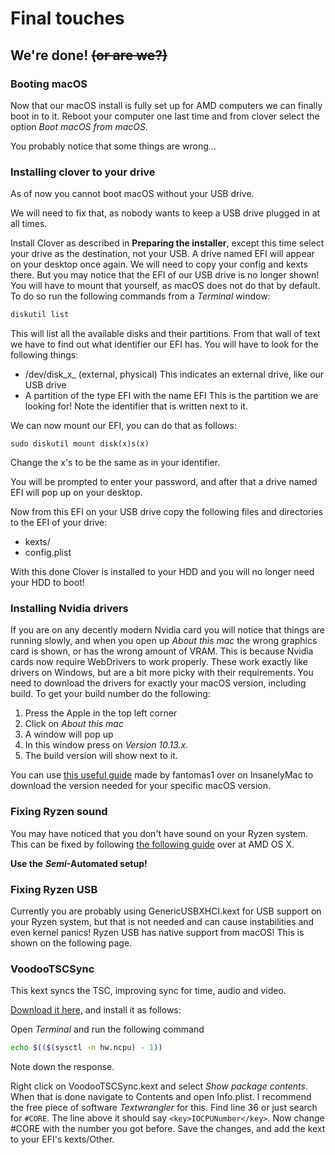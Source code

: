 # Final touches

## We're done! ~~\(or are we?\)~~

### Booting macOS

Now that our macOS install is fully set up for AMD computers we can finally boot in to it. Reboot your computer one last time and from clover select the option _Boot macOS from macOS._

You probably notice that some things are wrong...

### Installing clover to your drive

As of now you cannot boot macOS without your USB drive.

We will need to fix that, as nobody wants to keep a USB drive plugged in at all times.

Install Clover as described in **Preparing the installer**, except this time select your drive as the destination, not your USB. A drive named EFI will appear on your desktop once again. We will need to copy your config and kexts there. But you may notice that the EFI of our USB drive is no longer shown! You will have to mount that yourself, as macOS does not do that by default. To do so run the following commands from a _Terminal_ window:

```bash
diskutil list
```

This will list all the available disks and their partitions. From that wall of text we have to find out what identifier our EFI has. You will have to look for the following things:

* /dev/disk_x_ \(external, physical\)  This indicates an external drive, like our USB drive
* A partition of the type EFI with the name EFI This is the partition we are looking for! Note the identifier that is written next to it.

We can now mount our EFI, you can do that as follows:

```text
sudo diskutil mount disk(x)s(x)
```

Change the x's to be the same as in your identifier.

You will be prompted to enter your password, and after that a drive named EFI will pop up on your desktop.

Now from this EFI on your USB drive copy the following files and directories to the EFI of your drive:

* kexts/
* config.plist

With this done Clover is installed to your HDD and you will no longer need your HDD to boot!

### Installing Nvidia drivers

If you are on any decently modern Nvidia card you will notice that things are running slowly, and when you open up _About this mac_ the wrong graphics card is shown, or has the wrong amount of VRAM. This is because Nvidia cards now require WebDrivers to work properly. These work exactly like drivers on Windows, but are a bit more picky with their requirements. You need to download the drivers for exactly your macOS version, including build. To get your build number do the following:

1. Press the Apple in the top left corner
2. Click on _About this mac_
3. A window will pop up
4. In this window press on _Version 10.13.x_. 
5. The build version will show next to it.

You can use [this useful guide](https://www.insanelymac.com/forum/topic/324195-nvidia-web-driver-updates-for-macos-high-sierra-update-december-7-2018/) made by fantomas1 over on InsanelyMac to download the version needed for your specific macOS version.

### Fixing Ryzen sound

You may have noticed that you don't have sound on your Ryzen system. This can be fixed by following [the following guide](https://forum.amd-osx.com/viewtopic.php?f=24&t=4880) over at AMD OS X.

**Use the** _**Semi**_**-Automated setup!**

### **Fixing Ryzen USB**

Currently you are probably using GenericUSBXHCI.kext for USB support on your Ryzen system, but that is not needed and can cause instabilities and even kernel panics! Ryzen USB has native support from macOS! This is shown on the following page.

### VoodooTSCSync

This kext syncs the TSC, improving sync for time, audio and video.

[Download it here,](https://github.com/IOIIIO/AMDVanilla/raw/master/files/VoodooTSCSyncAMD.zip) and install it as follows:

Open _Terminal_ and run the following command

```bash
echo $(($(sysctl -n hw.ncpu) - 1))
```

Note down the response.

Right click on VoodooTSCSync.kext and select _Show package contents_. When that is done navigate to Contents and open Info.plist. I recommend the free piece of software _Textwrangler_ for this. Find line 36 or just search for `#CORE`. The line above it should say `<key>IOCPUNumber</key>`. Now change \#CORE with the number you got before. Save the changes, and add the kext to your EFI's kexts/Other.

